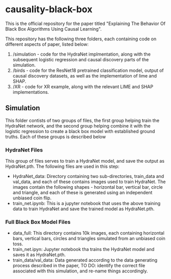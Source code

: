 # causality-black-box

This is the official repository for the paper titled "Explaining The Behavior Of Black Box Algorithms Using Causal Learning".

This repository has the following three folders, each containing code on different aspects of paper, listed below:

1. /simulation - code for the HydraNet implmentation, along with the subsequent logistic regression and causal discovery parts of the simulation.
2. /birds - code for the ResNet18 pretrained classification model, output of causal discovery datasets, as well as the implementation of lime and SHAP.
3. /XR - code for XR example, along with the relevant LIME and SHAP implementations.  

## Simulation

This folder contists of two groups of files, the first group helping train the HydraNet network, and the second group helping combine it with the logistic regression to create a black box model with established ground truths. Each of these groups is described below

### HydraNet Files

This group of files serves to train a HydraNet model, and save the output as HydraNet.pth. The following files are used in this step:

- HydraNet_data: Directory containing two sub-directories, train_data and val_data, and each of these contains images used to train HydraNet. The images contain the following shapes - horizontal bar, vertical bar, circle and triangle, and each of these is generated using an independent unbiased coin flip. 
- train_net.ipynb: This is a jupyter notebook that uses the above training data to train HydraNet and save the trained model as HydraNet.pth.

### Full Black Box Model Files

- data_full: This directory contains 10k images, each containing horizontal bars, vertical bars, circles and triangles simulated from an unbiased coin toss.
- train_net.ipyn: Jupyter notebook tha trains the HydraNet model and saves it as HydraNet.pth.
- train_data/val_data: Data generated according to the data generating process described in the paper, TO DO: identify the correct file associated with this simulation, and re-name things accordingly.

